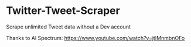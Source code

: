 # Twitter-Tweet-Scraper
Scrape unlimited Tweet data without a Dev account

Thanks to AI Spectrum:
https://www.youtube.com/watch?v=jtIMnmbnOFo
